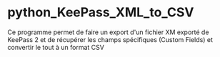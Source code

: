 # python_KeePass_XML_to_CSV
Ce programme permet de faire un export d'un fichier XM exporté de KeePass 2 et de récupérer les champs spécifiques (Custom Fields) et convertir le tout à un format CSV
